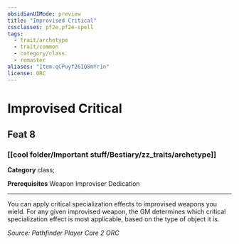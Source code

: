 ```yaml
---
obsidianUIMode: preview
title: "Improvised Critical"
cssclasses: pf2e,pf2e-spell
tags:
  - trait/archetype
  - trait/common
  - category/class
  - remaster
aliases: "Item.qCPuyf26IQ8mYr1n"
license: ORC
---
```

# Improvised Critical
## Feat 8
### [[cool folder/Important stuff/Bestiary/zz_traits/archetype]]

**Category** class; 



**Prerequisites** Weapon Improviser Dedication
* * *
You can apply critical specialization effects to improvised weapons you wield. For any given improvised weapon, the GM determines which critical specialization effect is most applicable, based on the type of object it is.

*Source: Pathfinder Player Core 2*
*ORC*